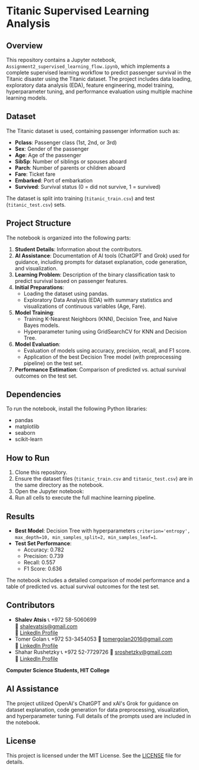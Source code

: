 # Titanic Supervised Learning Analysis

## Overview
This repository contains a Jupyter notebook, `Assignment2_supervised_learning_flow.ipynb`, which implements a complete supervised learning workflow to predict passenger survival in the Titanic disaster using the Titanic dataset. The project includes data loading, exploratory data analysis (EDA), feature engineering, model training, hyperparameter tuning, and performance evaluation using multiple machine learning models.

## Dataset
The Titanic dataset is used, containing passenger information such as:
- **Pclass**: Passenger class (1st, 2nd, or 3rd)
- **Sex**: Gender of the passenger
- **Age**: Age of the passenger
- **SibSp**: Number of siblings or spouses aboard
- **Parch**: Number of parents or children aboard
- **Fare**: Ticket fare
- **Embarked**: Port of embarkation
- **Survived**: Survival status (0 = did not survive, 1 = survived)

The dataset is split into training (`titanic_train.csv`) and test (`titanic_test.csv`) sets.

## Project Structure
The notebook is organized into the following parts:
1. **Student Details**: Information about the contributors.
2. **AI Assistance**: Documentation of AI tools (ChatGPT and Grok) used for guidance, including prompts for dataset explanation, code generation, and visualization.
3. **Learning Problem**: Description of the binary classification task to predict survival based on passenger features.
4. **Initial Preparations**:
   - Loading the dataset using pandas.
   - Exploratory Data Analysis (EDA) with summary statistics and visualizations of continuous variables (Age, Fare).
5. **Model Training**:
   - Training K-Nearest Neighbors (KNN), Decision Tree, and Naive Bayes models.
   - Hyperparameter tuning using GridSearchCV for KNN and Decision Tree.
6. **Model Evaluation**:
   - Evaluation of models using accuracy, precision, recall, and F1 score.
   - Application of the best Decision Tree model (with preprocessing pipeline) on the test set.
7. **Performance Estimation**: Comparison of predicted vs. actual survival outcomes on the test set.

## Dependencies
To run the notebook, install the following Python libraries:
- pandas
- matplotlib
- seaborn
- scikit-learn

## How to Run
1. Clone this repository.
2. Ensure the dataset files (`titanic_train.csv` and `titanic_test.csv`) are in the same directory as the notebook.
3. Open the Jupyter notebook:
4. Run all cells to execute the full machine learning pipeline.

## Results
- **Best Model**: Decision Tree with hyperparameters `criterion='entropy', max_depth=10, min_samples_split=2, min_samples_leaf=1`.
- **Test Set Performance**:
  - Accuracy: 0.782
  - Precision: 0.739
  - Recall: 0.557
  - F1 Score: 0.636

The notebook includes a detailed comparison of model performance and a table of predicted vs. actual survival outcomes for the test set.

## Contributors
- **Shalev Atsis**
   📞 +972 58-5060699  
   📧 [shalevatsis@gmail.com](mailto:shalevatsis@gmail.com)  
   🔗 [LinkedIn Profile](https://www.linkedin.com/in/shalev-atsis-software-developer)
- Tomer Golan
   📞 +972 53-3454053
   📧 [tomergolan2016@gmail.com](mailto:tomergolan2016@gmail.com)  
   🔗 [LinkedIn Profile](https://www.linkedin.com/in/tomer-golan24/)
- Shahar Rushetzky
   📞 +972 52-7729726
   📧 [sroshetzky@gmail.com](mailto:sroshetzky@gmail.com)  
   🔗 [LinkedIn Profile](https://www.linkedin.com/in/shahar-rushetzky)
  
**Computer Science Students, HIT College**

## AI Assistance
The project utilized OpenAI's ChatGPT and xAI's Grok for guidance on dataset explanation, code generation for data preprocessing, visualization, and hyperparameter tuning. Full details of the prompts used are included in the notebook.

## License
This project is licensed under the MIT License. See the [LICENSE](LICENSE) file for details.
